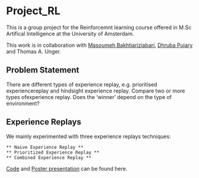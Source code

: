 # Project_RL

This is a group project for the Reinforcemnt learning course offered in M.Sc Artifical Intelligence 
at the University of Amsterdam.

This work is in collaboration with [Masoumeh Bakhtiariziabari](https://github.com/mbakhtiariz), [Dhruba Pujary](https://github.com/druv022) and Thomas A. Unger.

## Problem Statement

There are different types of experience replay, e.g.  prioritised experiencereplay  and  hindsight  experience  replay.   Compare  two  or  more  types  ofexperience replay.  Does the ‘winner’ depend on the type of environment?

## Experience Replays
We mainly experimented with three experience replays techniques:
```
** Naive Experience Replay **
** Prioritized Experience Replay **
** Combined Experience Replay **

```

[Code](code/) and [Poster presentation](Poster.pdf) can be found here.

